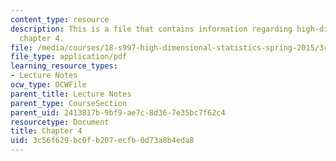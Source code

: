 ```yaml
---
content_type: resource
description: This is a file that contains information regarding high-dimensional statistics
  chapter 4.
file: /media/courses/18-s997-high-dimensional-statistics-spring-2015/3c56f629bc0fb207ecfb0d73a8b4eda8_MIT18_S997S15_Chapter4.pdf
file_type: application/pdf
learning_resource_types:
- Lecture Notes
ocw_type: OCWFile
parent_title: Lecture Notes
parent_type: CourseSection
parent_uid: 2413817b-9bf9-ae7c-8d36-7e35bc7f62c4
resourcetype: Document
title: Chapter 4
uid: 3c56f629-bc0f-b207-ecfb-0d73a8b4eda8
---
```


